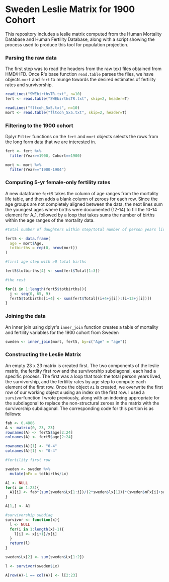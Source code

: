 # Sweden Leslie Matrix for 1900 Cohort

This repository includes a leslie matrix computed from the Human Mortality Database and Human Fertility Database, along with a script showing the process used to produce this tool for population projection.


### Parsing the raw data

The first step was to read the headers from the raw text files obtained from HMD/HFD. Once R's base function `read.table` parses the files, we have objects `mort` and `fert` to munge towards the desired estimates of fertility rates and survivorship.

```r
readLines("SWEbirthsTR.txt", n=10)
fert <- read.table("SWEbirthsTR.txt", skip=2, header=T)

readLines("fltcoh_5x5.txt", n=10)
mort <- read.table("fltcoh_5x5.txt", skip=2, header=T)
```


### Filtering to the 1900 cohort

Dplyr `Filter` functions on the `fert` and `mort` objects selects the rows from the long form data that we are interested in.

```r
fert <- fert %>%
  filter(Year>=1900, Cohort==1900)

mort <- mort %>%
  filter(Year=="1900-1904")
```

###  Computing 5-yr female-only fertility rates

A new dataframe `fert5` takes the column of age ranges from the mortality life table, and then adds a blank column of zeroes for each row. Since the age groups are not completely aligned between the data, the next lines sum the youngest ages where births were documented (12-14) to fill the 10-14 element for A_1, followed by a loop that takes sums the number of births within the age ranges of the mortality data.

```r
#total number of daughters within step/total number of person years lived

fert5 <- data.frame(
  age = mort$Age,
  totbirths = rep(0, nrow(mort))
)

#first age step with >0 total births

fert5$totbirths[4] <- sum(fert$Total[1:3])

#the rest

for(i in 1:length(fert5$totbirths)){
  j <- seq(0, 65, 9)
  fert5$totbirths[i+4] <- sum(fert$Total[(i+4+j[i]):(i+13+j[i])])
}
```


### Joining the data

An inner join using dplyr's `inner_join` function creates a table of mortality and fertility variables for the 1900 cohort from Sweden

```r
sweden <- inner_join(mort, fert5, by=c("Age" = "age"))
```

### Constructing the Leslie Matrix

An empty 23 x 23 matrix is created first. The two components of the leslie matrix, the fertlity first row and the survivorship subdiagonal, each had a specific process. The first was a loop that took the total person years lived, the survivorship, and the fertility rates by age step to compute each element of the first row. Once the object `A1` is created, we overwrite the first row of our working object `A` using an index on the first row. I used a `survivor`function I wrote previously, along with an indexing appropriate for the subdiagonal to replace the non-structural zeroes in the matrix with the survivorship subdiagonal. The corresponding code for this portion is as follows:

```r
fab <- 0.4886
A <- matrix(0, 23, 23)
rownames(A) <- fert5$age[2:24]
colnames(A) <- fert5$age[2:24]

rownames(A)[1] <- "0-4"
colnames(A)[1] <- "0-4"

#fertility first row

sweden <- sweden %>%
  mutate(nFx = totbirths/Lx)

A1 <- NULL
for(i in 1:23){
  A1[i] <- fab*(sum(sweden$Lx[1:i])/(2*sweden$lx[1]))*(sweden$nFx[i]+sweden$nFx[i+1]*sweden$Lx[i+1]/sweden$Lx[i])
}

A[1,] <- A1

#survivorship subdiag
survivor <- function(x){
  l <- NULL
  for(i in 1:length(x)-1){
    l[i] <- x[i+1]/x[i]
  }
  return(l)
}

sweden$Lx[2] <- sum(sweden$Lx[1:2])

l <- survivor(sweden$Lx)

A[row(A)-1 == col(A)] <- l[2:23]
```
